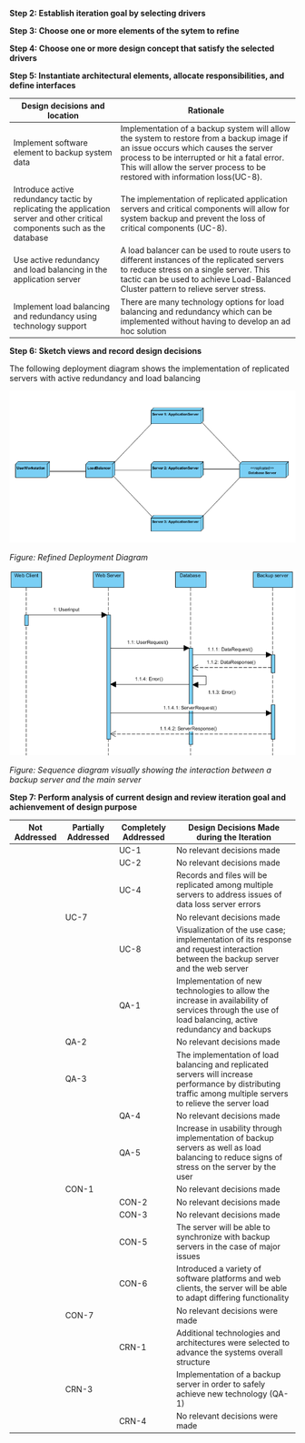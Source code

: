 **Step 2: Establish iteration goal by selecting drivers**

**Step 3: Choose one or more elements of the sytem to refine**

**Step 4: Choose one or more design concept that satisfy the selected drivers**

**Step 5: Instantiate architectural elements, allocate responsibilities, and define interfaces**

| Design decisions and location                                                                                               | Rationale                                                                                                                                                                                                                                                        |
|-----------------------------------------------------------------------------------------------------------------------------|------------------------------------------------------------------------------------------------------------------------------------------------------------------------------------------------------------------------------------------------------------------|
| Implement software element to backup system data                                                                            | Implementation of a backup system will allow the system to restore from a backup image if an issue occurs which causes the server process to be interrupted or hit a fatal error. This will allow the server process to be restored with information loss(UC-8). |
| Introduce active redundancy tactic by replicating the application server and other critical components such as the database | The implementation of replicated application servers and critical components will allow for system backup and prevent the loss of critical components (UC-8).                                                                                                    |
| Use active redundancy and load balancing in the application server                                                          | A load balancer can be used to route users to different instances of the replicated servers to reduce stress on a single server. This tactic can be used to achieve Load-Balanced Cluster pattern to relieve server stress.                                      |
| Implement load balancing and redundancy using technology support                                                            | There are many technology options for load balancing and redundancy which can be implemented without having to develop an ad hoc solution                                                                                                                        |

**Step 6: Sketch views and record design decisions**

The following deployment diagram shows the implementation of replicated servers with active redundancy and load balancing

![alt Deployment Diagram](https://github.com/SOFE3650F18/project-group-26/blob/master/Iteration%203/deployment.PNG)   

*Figure: Refined Deployment Diagram*

![alt Sequence Diagram](https://github.com/SOFE3650F18/project-group-26/blob/master/Iteration%203/UC-8%20Sequence%20Diagram.png)

*Figure: Sequence diagram visually showing the interaction between a backup server and the main server*

**Step 7: Perform analysis of current design and review iteration goal and achienvement of design purpose**

| Not Addressed | Partially Addressed | Completely Addressed | Design Decisions Made during the Iteration                                                                                                                      |
|---------------|---------------------|----------------------|-----------------------------------------------------------------------------------------------------------------------------------------------------------------|
|               |                     | UC-1                 | No relevant decisions made                                                                                                                                      |
|               |                     | UC-2                 | No relevant decisions made                                                                                                                                      |
|               |                     | UC-4                 | Records and files will be replicated among multiple servers to address issues of data loss server errors                                                        |
|               | UC-7                |                      | No relevant decisions made                                                                                                                                      |
|               |                     | UC-8                 | Visualization of the use case; implementation of its response and request interaction between the backup server and the web server                              |
|               |                     | QA-1                 | Implementation of new technologies to allow the increase in availability of services through the use of load balancing, active redundancy and backups           |
|               | QA-2                |                      | No relevant decisions made                                                                                                                                      |
|               | QA-3                |                      | The implementation of load balancing and replicated servers will increase performance by distributing traffic among multiple servers to relieve the server load |
|               |                     | QA-4                 | No relevant decisions made                                                                                                                                      |
|               |                     | QA-5                 | Increase in usability through implementation of backup servers as well as load balancing to reduce signs of stress on the server by the user                    |
|               | CON-1               |                      | No relevant decisions made                                                                                                                                      |
|               |                     | CON-2                | No relevant decisions made                                                                                                                                      |
|               |                     | CON-3                | No relevant decisions made                                                                                                                                      |
|               |                     | CON-5                | The server will be able to synchronize with backup servers in the case of major issues                                                                          |
|               |                     | CON-6                | Introduced a variety of software platforms and web clients, the server will be able to adapt differing functionality                                            |
|               | CON-7               |                      | No relevant decisions were made                                                                                                                                 |
|               |                     | CRN-1                | Additional technologies and architectures were selected to advance the systems overall structure                                                                |
|               | CRN-3               |                      | Implementation of a backup server in order to safely achieve new technology (QA-1)                                                                              |
|               |                     | CRN-4                | No relevant decisions were made                                                                                                                                 |
                            
